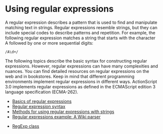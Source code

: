 # Using regular expressions

<div>

A regular expression describes a pattern that is used to find and
manipulate matching text in strings. Regular expressions resemble
strings, but they can include special codes to describe patterns and
repetition. For example, the following regular expression matches a
string that starts with the character A followed by one or more
sequential digits:

    /A\d+/

The following topics describe the basic syntax for constructing regular
expressions. However, regular expressions can have many complexities and
nuances. You can find detailed resources on regular expressions on the
web and in bookstores. Keep in mind that different programming
environments implement regular expressions in different ways.
ActionScript 3.0 implements regular expressions as defined in the
ECMAScript edition 3 language specification (ECMA-262).

- [Basics of regular expressions](./basics-of-regular-expressions.md)
- [Regular expression syntax](./regular-expression-syntax.md)
- [Methods for using regular expressions with strings](./methods-for-using-regular-expressions-with-strings.md)
- [Regular expressions example: A Wiki parser](./regular-expressions-example-a-wiki-parser.md)

</div>

- [RegExp class](http://help.adobe.com/en_US/FlashPlatform/reference/actionscript/3/RegExp.html)
